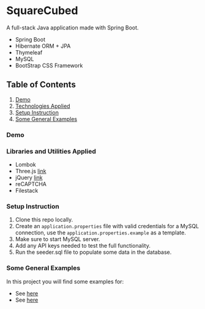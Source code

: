 # SquareCubed
A full-stack Java application made with Spring Boot.

- Spring Boot 
- Hibernate ORM + JPA
- Thymeleaf
- MySQL
- BootStrap CSS Framework

## Table of Contents
1. [Demo](https://github.com/codeup-capstone-3d-printing-club/capstone-3d-printing#demo)
2. [Technologies Applied](https://github.com/codeup-capstone-3d-printing-club/capstone-3d-printing#libraries-and-utilities-applied)
3. [Setup Instruction](https://github.com/codeup-capstone-3d-printing-club/capstone-3d-printing#setup-instruction)
4. [Some General Examples](https://github.com/codeup-capstone-3d-printing-club/capstone-3d-printing#some-general-examples)

### Demo

### Libraries and Utilities Applied

- Lombok
- Three.js [link](https://https://threejs.org//)
- jQuery [link](https://jquery.com/)
- reCAPTCHA
- Filestack

### Setup Instruction

1. Clone this repo locally.
1. Create an `application.properties` file with valid credentials for a MySQL connection, use the `application.properties.example` as a template.
1. Make sure to start MySQL server.
1. Add any API keys needed to test the full functionality.
1. Run the seeder.sql file to populate some data in the database.

### Some General Examples

In this project you will find some examples for:
- See [here]()
- See [here]()